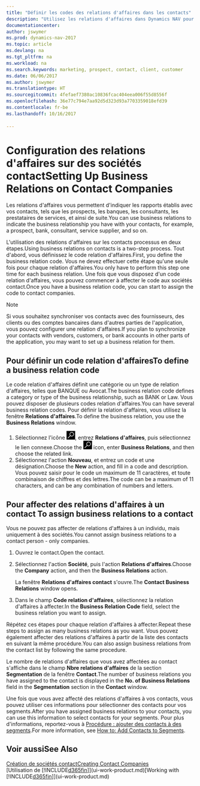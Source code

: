 ```yaml
---
title: "Définir les codes des relations d'affaires dans les contacts"
description: "Utilisez les relations d'affaires dans Dynamics NAV pour vous aider avec le marketing et désigner les rapports établis avec vos prospects, clients, notamment les banques ou les prestataires de services."
documentationcenter: 
author: jswymer
ms.prod: dynamics-nav-2017
ms.topic: article
ms.devlang: na
ms.tgt_pltfrm: na
ms.workload: na
ms.search.keywords: marketing, prospect, contact, client, customer
ms.date: 06/06/2017
ms.author: jswymer
ms.translationtype: HT
ms.sourcegitcommit: 4fefaef7380ac10836fcac404eea006f55d8556f
ms.openlocfilehash: 36e77c794e7aa92d5d323d93a7703359018efd39
ms.contentlocale: fr-be
ms.lasthandoff: 10/16/2017

---
```

# <a name="setting-up-business-relations-on-contact-companies"></a><span data-ttu-id="331d6-103">Configuration des relations d'affaires sur des sociétés contact</span><span class="sxs-lookup"><span data-stu-id="331d6-103">Setting Up Business Relations on Contact Companies</span></span>
<span data-ttu-id="331d6-104">Les relations d'affaires vous permettent d'indiquer les rapports établis avec vos contacts, tels que les prospects, les banques, les consultants, les prestataires de services, et ainsi de suite.</span><span class="sxs-lookup"><span data-stu-id="331d6-104">You can use business relations to indicate the business relationship you have with your contacts, for example, a prospect, bank, consultant, service supplier, and so on.</span></span>

<span data-ttu-id="331d6-105">L'utilisation des relations d'affaires sur les contacts processus en deux étapes.</span><span class="sxs-lookup"><span data-stu-id="331d6-105">Using business relations on contacts is a two-step process.</span></span> <span data-ttu-id="331d6-106">Tout d'abord, vous définissez le code relation d'affaires.</span><span class="sxs-lookup"><span data-stu-id="331d6-106">First, you define the business relation code.</span></span> <span data-ttu-id="331d6-107">Vous ne devez effectuer cette étape qu'une seule fois pour chaque relation d'affaires.</span><span class="sxs-lookup"><span data-stu-id="331d6-107">You only have to perform this step one time for each business relation.</span></span> <span data-ttu-id="331d6-108">Une fois que vous disposez d'un code relation d'affaires, vous pouvez commencer à affecter le code aux sociétés contact.</span><span class="sxs-lookup"><span data-stu-id="331d6-108">Once you have a business relation code, you can start to assign the code to contact companies.</span></span>

> [!NOTE]  
>   <span data-ttu-id="331d6-109">Si vous souhaitez synchroniser vos contacts avec des fournisseurs, des clients ou des comptes bancaires dans d'autres parties de l'application, vous pouvez configurer une relation d'affaires.</span><span class="sxs-lookup"><span data-stu-id="331d6-109">If you plan to synchronize your contacts with vendors, customers, or bank accounts in other parts of the application, you may want to set up a business relation for them.</span></span>

## <a name="to-define-a-business-relation-code"></a><span data-ttu-id="331d6-110">Pour définir un code relation d'affaires</span><span class="sxs-lookup"><span data-stu-id="331d6-110">To define a business relation code</span></span>
<span data-ttu-id="331d6-111">Le code relation d'affaires définit une catégorie ou un type de relation d'affaires, telles que BANQUE ou Avocat.</span><span class="sxs-lookup"><span data-stu-id="331d6-111">The business relation code defines a category or type of the business relationship, such as BANK or Law.</span></span> <span data-ttu-id="331d6-112">Vous pouvez disposer de plusieurs codes relation d'affaires.</span><span class="sxs-lookup"><span data-stu-id="331d6-112">You can have several business relation codes.</span></span> <span data-ttu-id="331d6-113">Pour définir la relation d'affaires, vous utilisez la fenêtre **Relations d'affaires**.</span><span class="sxs-lookup"><span data-stu-id="331d6-113">To define the business relation, you use the **Business Relations** window.</span></span>

1. <span data-ttu-id="331d6-114">Sélectionnez l'icône ![Page ou état pour la recherche](media/ui-search/search_small.png "Page ou état pour la recherche"), entrez **Relations d'affaires**, puis sélectionnez le lien connexe.</span><span class="sxs-lookup"><span data-stu-id="331d6-114">Choose the ![Search for Page or Report](media/ui-search/search_small.png "Search for Page or Report icon") icon, enter **Business Relations**, and then choose the related link.</span></span>
2. <span data-ttu-id="331d6-115">Sélectionnez l'action **Nouveau**, et entrez un code et une désignation.</span><span class="sxs-lookup"><span data-stu-id="331d6-115">Choose the **New** action, and fill in a code and description.</span></span> <span data-ttu-id="331d6-116">Vous pouvez saisir pour le code un maximum de 11 caractères, et toute combinaison de chiffres et des lettres.</span><span class="sxs-lookup"><span data-stu-id="331d6-116">The code can be a maximum of 11 characters, and can be any combination of numbers and letters.</span></span>

## <span data-ttu-id="331d6-117"><a name="AssignBusRelContact"></a> Pour affecter des relations d'affaires à un contact</span><span class="sxs-lookup"><span data-stu-id="331d6-117"><a name="AssignBusRelContact"></a> To assign business relations to a contact</span></span>
<span data-ttu-id="331d6-118">Vous ne pouvez pas affecter de relations d'affaires à un individu, mais uniquement à des sociétés.</span><span class="sxs-lookup"><span data-stu-id="331d6-118">You cannot assign business relations to a contact person - only companies.</span></span>

1. <span data-ttu-id="331d6-119">Ouvrez le contact.</span><span class="sxs-lookup"><span data-stu-id="331d6-119">Open the contact.</span></span>
2. <span data-ttu-id="331d6-120">Sélectionnez l'action **Société**, puis l'action **Relations d'affaires**.</span><span class="sxs-lookup"><span data-stu-id="331d6-120">Choose the **Company** action, and then the **Business Relations** action.</span></span>

    <span data-ttu-id="331d6-121">La fenêtre **Relations d'affaires contact** s'ouvre.</span><span class="sxs-lookup"><span data-stu-id="331d6-121">The **Contact Business Relations** window opens.</span></span>
3. <span data-ttu-id="331d6-122">Dans le champ **Code relation d'affaires**, sélectionnez la relation d'affaires à affecter.</span><span class="sxs-lookup"><span data-stu-id="331d6-122">In the **Business Relation Code** field, select the business relation you want to assign.</span></span>

<span data-ttu-id="331d6-123">Répétez ces étapes pour chaque relation d'affaires à affecter.</span><span class="sxs-lookup"><span data-stu-id="331d6-123">Repeat these steps to assign as many business relations as you want.</span></span> <span data-ttu-id="331d6-124">Vous pouvez également affecter des relations d'affaires à partir de la liste des contacts en suivant la même procédure.</span><span class="sxs-lookup"><span data-stu-id="331d6-124">You can also assign business relations from the contact list by following the same procedure.</span></span>

<span data-ttu-id="331d6-125">Le nombre de relations d'affaires que vous avez affectées au contact s'affiche dans le champ **Nbre relations d'affaires** de la section **Segmentation** de la fenêtre **Contact**.</span><span class="sxs-lookup"><span data-stu-id="331d6-125">The number of business relations you have assigned to the contact is displayed in the **No. of Business Relations** field in the **Segmentation** section in the **Contact** window.</span></span>

<span data-ttu-id="331d6-126">Une fois que vous avez affecté des relations d'affaires à vos contacts, vous pouvez utiliser ces informations pour sélectionner des contacts pour vos segments.</span><span class="sxs-lookup"><span data-stu-id="331d6-126">After you have assigned business relations to your contacts, you can use this information to select contacts for your segments.</span></span> <span data-ttu-id="331d6-127">Pour plus d'informations, reportez-vous à [Procédure : ajouter des contacts à des segments](marketing-add-contact-segment.md).</span><span class="sxs-lookup"><span data-stu-id="331d6-127">For more information, see [How to: Add Contacts to Segments](marketing-add-contact-segment.md).</span></span>

## <a name="see-also"></a><span data-ttu-id="331d6-128">Voir aussi</span><span class="sxs-lookup"><span data-stu-id="331d6-128">See Also</span></span>
[<span data-ttu-id="331d6-129">Création de sociétés contact</span><span class="sxs-lookup"><span data-stu-id="331d6-129">Creating Contact Companies</span></span>](marketing-create-contact-companies.md)  
<span data-ttu-id="331d6-130">[Utilisation de [!INCLUDE[d365fin](includes/d365fin_md.md)]](ui-work-product.md)</span><span class="sxs-lookup"><span data-stu-id="331d6-130">[Working with [!INCLUDE[d365fin](includes/d365fin_md.md)]](ui-work-product.md)</span></span>

